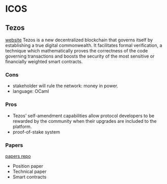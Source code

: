 # ICOS

## Tezos
[website](https://www.tezos.com/)
Tezos is a new decentralized blockchain that governs itself by establishing a true digital commonwealth. It facilitates formal verification, a technique which mathematically proves the correctness of the code governing transactions and boosts the security of the most sensitive or financially weighted smart contracts.

### Cons
- stakeholder will rule the network: money in power.
- language: OCaml

### Pros
- Tezos’ self-amendment capabilities allow protocol developers to be rewarded by the community when their upgrades are included to the platform.
- proof-of-stake system

### Papers
[papers repo](https://www.tezos.com/technology)
- Position paper
- Technical paper
- Smart contracts
